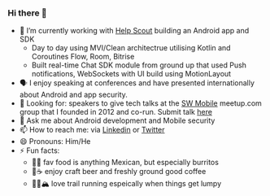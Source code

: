 ### Hi there 👋

- 🔭 I’m currently working with [Help Scout](https://github.com/helpscout) building an Android app and SDK
  - Day to day using MVI/Clean architectrue utilising Kotlin and Coroutines Flow, Room, Bitrise
  - Built real-time Chat SDK module from ground up that used Push notifications, WebSockets with UI build using MotionLayout 
- 🗣 I enjoy speaking at conferences and have presented internationally about Android and app security. 
- 👀 Looking for: speakers to give tech talks at the [SW Mobile](https://www.meetup.com/swmobile/) meetup.com group that I founded in 2012 and co-run. Submit talk [here](https://docs.google.com/forms/d/e/1FAIpQLSc_NeuxT_Tmo01pwu0CKbffLJUeyczkmEwXMs1rBFxlncfgKQ/viewform)
- 💬 Ask me about Android development and Mobile security 
- 📫 How to reach me: via [Linkedin](https://www.linkedin.com/in/scottbown/) or [Twitter](https://twitter.com/scottyab) 
- 😄 Pronouns: Him/He
- ⚡ Fun facts: 
  - 🌯🌮 fav food is anything Mexican, but especially burritos 
  - 🍻☕️ enjoy craft beer and freshly ground good coffee
  - 🏃‍♂️🏔 love trail running espeically when things get lumpy

